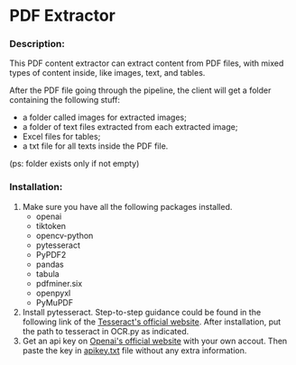 # PDF Extractor

### Description:

This PDF content extractor can extract content from PDF files, 
with mixed types of content inside, like images, text, and tables. 

After the PDF file going through the pipeline, 
the client will get a folder containing the following stuff: 
- a folder called images for extracted images; 
- a folder of text files extracted from each extracted image; 
- Excel files for tables; 
- a txt file for all texts inside the PDF file.

(ps: folder exists only if not empty)


### Installation:
1. Make sure you have all the following packages installed.
    - openai
    - tiktoken
    - opencv-python
    - pytesseract
    - PyPDF2
    - pandas
    - tabula
    - pdfminer.six
    - openpyxl
    - PyMuPDF
2. Install pytesseract. Step-to-step guidance could be found 
in the following link of the [Tesseract's official website](https://tesseract-ocr.github.io/tessdoc/Installation.html).
After installation, put the path to tesseract in OCR.py as indicated.
3. Get an api key on [Openai's official website](https://platform.openai.com/account/api-keys) with your own accout. 
Then paste the key in [apikey.txt](apikey.txt) file without any extra information.
